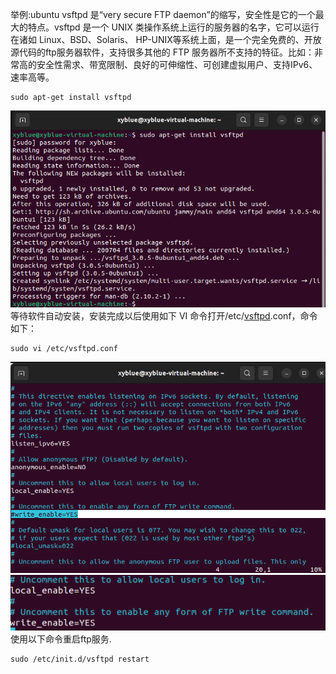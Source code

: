 举例:ubuntu
vsftpd 是“very secure FTP daemon”的缩写，安全性是它的一个最大的特点。vsftpd 是一个 UNIX 类操作系统上运行的服务器的名字，它可以运行在诸如 Linux、BSD、Solaris、 HP-UNIX等系统上面，是一个完全免费的、开放源代码的ftp服务器软件，支持很多其他的 FTP 服务器所不支持的特征。比如：非常高的安全性需求、带宽限制、良好的可伸缩性、可创建虚拟用户、支持IPv6、速率高等。
```
sudo apt-get install vsftpd
```
![image-202312144124542.png](00_sync/00linux/Linux上配置Ftp_Server/Linux上配置Ftp_Server/image-202312144124542.png)
等待软件自动安装，安装完成以后使用如下 VI 命令打开/etc/[vsftpd](https://so.csdn.net/so/search?q=vsftpd&spm=1001.2101.3001.7020).conf，命令如下：
```
sudo vi /etc/vsftpd.conf
```
![image-20231215195924.png](00_sync/00linux/Linux上配置Ftp_Server/Linux上配置Ftp_Server/image-20231215195924.png)
![image-202312152011143.png](00_sync/00linux/Linux上配置Ftp_Server/Linux上配置Ftp_Server/image-202312152011143.png)
使用以下命令重启ftp服务.
```
sudo /etc/init.d/vsftpd restart
```
